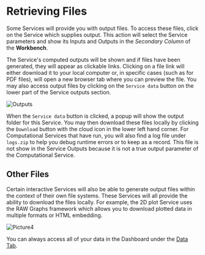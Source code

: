 # Retrieving Files

Some Services will provide you with output files. To access these files, click on the Service which supplies output. This action will select the Service parameters and show its Inputs and Outputs in the *Secondary Column* of the **Workbench**.

 The Service's computed outputs will be shown and if files have been generated, they will appear as clickable links. Clicking on a file link will either download it to your local computer or, in specific cases (such as for PDF files), will open a new browser tab where you can preview the file. You may also access output files by clicking on the ```Service data``` button on the lower part of the Service outputs section. 

![Outputs](https://github.com/ITISFoundation/osparc-manual/assets/18575092/e142ac23-05f4-46f7-b72d-bf4a8765dc79)

When the ```Service data``` button is clicked, a popup will show the output folder for this Service. You may then download these files locally by clicking the ```Download``` button with the cloud icon in the lower left hand corner. For Computational Services that have run, you will also find a log file under ```logs.zip``` to help you debug runtime errors or to keep as a record. This file is not show in the Service Outputs because it is not a true output parameter of the Computational Service.


## Other Files

Certain interactive Services will also be able to generate output files within the context of their own file systems. These Services will all provide the ability to download the files locally. For example, the 2D plot Service uses the RAW Graphs framework which allows you to download plotted data in multiple formats or HTML embedding.

![Picture4](https://user-images.githubusercontent.com/32800795/61419227-91557580-a8fd-11e9-8f93-9d56ab49faf6.png)

You can always access all of your data in the Dashboard under the [Data Tab](/docs/platform_introduction/Data.md).